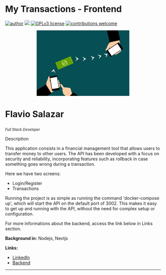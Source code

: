 # My Transactions - Frontend

[![author](https://img.shields.io/badge/author-FlavioSalazar-red.svg)](https://www.linkedin.com/in/flavio-r-salazar) [![](https://img.shields.io/badge/nextjs-blue.svg)](https://nextjs.org/) [![GPLv3 license](https://img.shields.io/badge/License-GPLv3-blue.svg)](http://perso.crans.org/besson/LICENSE.html) [![contributions welcome](https://img.shields.io/badge/contributions-welcome-brightgreen.svg?style=flat)](https://github.com/salazarf92/cash-front/issues)

<p align="center">
  <img src="transfer.jpg" width="300px" heigth="120px" >
</p>

# Flavio Salazar
<sub>*Full Stack Developer*</sub>


Description

This application consists in a financial management tool that allows users to transfer money to other users. The API has been developed with a focus on security and reliability, incorporating features such as rollback in case something goes wrong during a transaction.

Here we have two screens:

- Login/Register
- Transactions

Running the project is as simple as running the command 'docker-compose up', which will start the API on the default port of 3002. This makes it easy to get up and running with the API, without the need for complex setup or configuration.

For more informations about the backend, access the link below in Links section.


**Background in:** Nodejs, Nextjs

**Links:**
* [LinkedIn](https://www.linkedin.com/in/flavio-r-salazar)
* [Backend](https://github.com/SalazarF92/cash-api)



---




